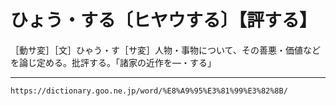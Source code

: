# ひょう・する〔ヒヤウする〕【評する】

［動サ変］［文］ひゃう・す［サ変］人物・事物について、その善悪・価値などを論じ定める。批評する。「諸家の近作を―・する」

---
`https://dictionary.goo.ne.jp/word/%E8%A9%95%E3%81%99%E3%82%8B/`